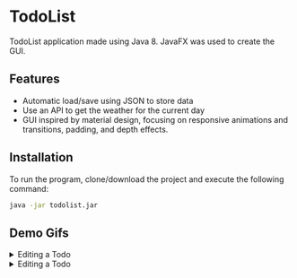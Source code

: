 # TodoList

TodoList application made using Java 8.
JavaFX was used to create the GUI.

## Features
* Automatic load/save using JSON to store data
* Use an API to get the weather for the current day
* GUI inspired by material design, focusing on responsive animations and transitions, padding, and depth effects.

## Installation

To run the program, clone/download the project and execute the following command:
```bash
java -jar todolist.jar
```

## Demo Gifs

<details>
  <summary>Editing a Todo</summary>
  
![Edit Todos with error warnings](https://media.giphy.com/media/gjI8hfKT4H9QZFJihX/giphy.gif)
</details>

<details>
  <summary>Editing a Todo</summary>

![Adding a new SuperTodo, which allows for subtasks](https://media.giphy.com/media/ftSw8VOf0iJjUH9vwB/giphy.gif)  
</details>



